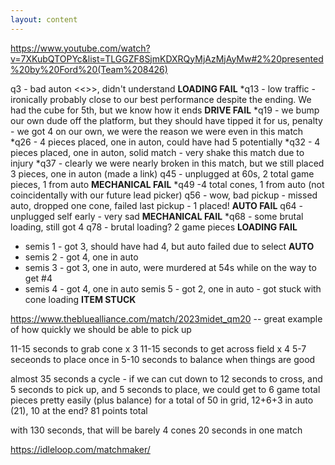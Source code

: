 ```yaml
---
layout: content
---
```

https://www.youtube.com/watch?v=7XKubQTOPYc&list=TLGGZF8SjmKDXRQyMjAzMjAyMw#2%20presented%20by%20Ford%20(Team%208426)

q3 - bad auton <<>>, didn't understand **LOADING FAIL**
*q13 - low traffic - ironically probably close to our best performance despite the ending. We had the cube for 5th, but we know how it ends **DRIVE FAIL**
*q19 - we bump our own dude off the platform, but they should have tipped it for us, penalty - we got 4 on our own, we were the reason we were even in this match
*q26 - 4 pieces placed, one in auton, could have had 5 potentially
*q32 - 4 pieces placed, one in auton, solid match - very shake this match due to injury
*q37 - clearly we were nearly broken in this match, but we still placed 3 pieces, one in auton (made a link)
q45 - unplugged at 60s, 2 total game pieces, 1 from auto **MECHANICAL FAIL**
*q49 -4 total cones, 1 from auto (not coincidentally with our future lead picker)
q56 - wow, bad pickup - missed auto, dropped one cone, failed last pickup - 1 placed! **AUTO FAIL**
q64 - unplugged self early - very sad **MECHANICAL FAIL**
*q68 - some brutal loading, still got 4
q78 - brutal loading? 2 game pieces **LOADING FAIL**
* semis 1 - got 3, should have had 4, but auto failed due to select **AUTO**
* semis 2 - got 4, one in auto
* semis 3 - got 3, one in auto, were murdered at 54s while on the way to get #4
* semis 4 - got 4, one in auto
semis 5 - got 2, one in auto - got stuck with cone loading **ITEM STUCK**

https://www.thebluealliance.com/match/2023midet_qm20 -- great example of how quickly we should be able to pick up

11-15 seconds to grab cone x 3
11-15 seconds to get across field x 4
5-7 seceonds to place once in
5-10 seconds to balance when things are good

almost 35 seconds a cycle - if we can cut down to 12 seconds to cross, and 5 seconds to pick up, and 5 seconds to place, we could
get to 6 game total pieces pretty easily (plus balance) for a total of 50 in grid, 12+6+3 in auto (21), 10 at the end? 81 points total

with 130 seconds, that will be barely 4 cones
20 seconds in one match

https://idleloop.com/matchmaker/